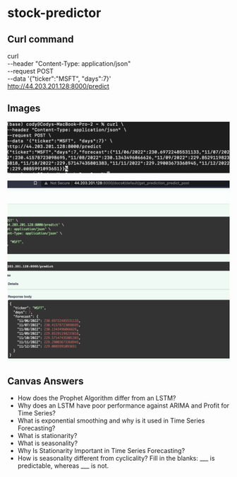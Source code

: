 # stock-predictor

## Curl command

curl \
--header "Content-Type: application/json" \
--request POST \
--data '{"ticker":"MSFT", "days":7}' \
http://44.203.201.128:8000/predict

## Images

![image](img/curl_command.png)

![image](img/gui_command.png)

## Canvas Answers
- How does the Prophet Algorithm differ from an LSTM?
- Why does an LSTM have poor performance against ARIMA and Profit for Time Series?
- What is exponential smoothing and why is it used in Time Series Forecasting?
- What is stationarity? 
- What is seasonality? 
- Why Is Stationarity Important in Time Series Forecasting?
- How is seasonality different from cyclicality? Fill in the blanks:
___ is predictable, whereas ___ is not.